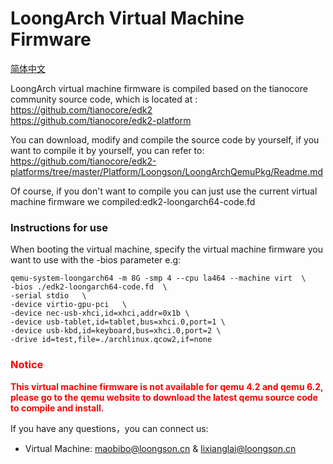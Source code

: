# LoongArch Virtual Machine Firmware 
[简体中文](https://github.com/loongson/Firmware/LoongArchVirtMachine/README_CN.md)

LoongArch virtual machine firmware is compiled based on the tianocore community source code, which is located at :  
https://github.com/tianocore/edk2  
https://github.com/tianocore/edk2-platform  

You can download, modify and compile the source code by yourself, if you want to compile it by yourself, you can refer to:  
https://github.com/tianocore/edk2-platforms/tree/master/Platform/Loongson/LoongArchQemuPkg/Readme.md  

Of course, if you don't want to compile you can just use the current virtual machine firmware we compiled:edk2-loongarch64-code.fd   

### Instructions for use
When booting the virtual machine, specify the virtual machine firmware you want to use with the -bios parameter e.g:  
```   
qemu-system-loongarch64 -m 8G -smp 4 --cpu la464 --machine virt  \
-bios ./edk2-loongarch64-code.fd  \
-serial stdio   \
-device virtio-gpu-pci   \
-device nec-usb-xhci,id=xhci,addr=0x1b \
-device usb-tablet,id=tablet,bus=xhci.0,port=1 \
-device usb-kbd,id=keyboard,bus=xhci.0,port=2 \
-drive id=test,file=./archlinux.qcow2,if=none 
```   

### <font color=red>Notice</font>
<font color=red>**This virtual machine firmware is not available for qemu 4.2 and qemu 6.2, please go to the qemu website to download the latest qemu source code to compile and install.**</font>


If you have any questions，you can connect us:  
* Virtual Machine: maobibo@loongson.cn & lixianglai@loongson.cn
